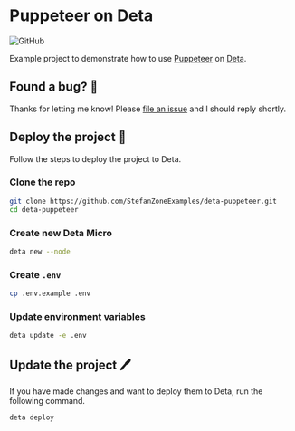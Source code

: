 # Puppeteer on Deta

![GitHub](https://img.shields.io/github/license/StefanZoneExamples/deta-puppeteer)

Example project to demonstrate how to use [Puppeteer](https://pptr.dev) on [Deta](https://deta.sh).

## Found a bug? 👷‍

Thanks for letting me know! Please [file an issue](../../issues/new?assignees=&labels=&template=bug_report.md&title=) and I should reply shortly.

## Deploy the project 🚀

Follow the steps to deploy the project to Deta.

### Clone the repo

```bash
git clone https://github.com/StefanZoneExamples/deta-puppeteer.git
cd deta-puppeteer
```

### Create new Deta Micro

```bash
deta new --node
```

### Create `.env`

```bash
cp .env.example .env
```

### Update environment variables

```bash
deta update -e .env
```

## Update the project 🖊️

If you have made changes and want to deploy them to Deta, run the following command.

```bash
deta deploy
```
